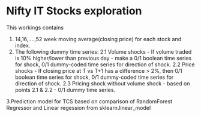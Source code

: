 # Nifty IT Stocks exploration

This workings contains
1. 14,16,....,52 week moving average(closing price) for each stock and index.
2. The following dummy time series:
   2.1 Volume shocks - If volume traded is 10% higher/lower than previous day - make a 0/1 boolean time series for shock, 0/1 dummy-coded time series for direction of shock.
   2.2 Price shocks - If closing price at T vs T+1 has a difference > 2%, then 0/1 boolean time series for shock, 0/1 dummy-coded time series for direction of shock.
   2.3 Pricing shock without volume shock - based on points 2.1 & 2.2 -  0/1 dummy time series.
 
 3.Prediction model for TCS based on comparison of RandomForest Regressor and Linear regession from sklearn.linear_model
